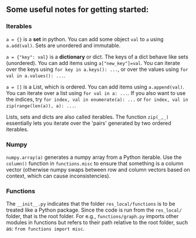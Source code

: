 ## Some useful notes for getting started:

### Iterables
`a = {}` is a **set** in python. You can add some object `val` to `a` using `a.add(val)`. 
Sets are unordered and immutable.

`a = {"key": val}` is a **dictionary** or dict. The keys of a dict behave like sets (unordered). You can add items using `a["new_key"]=val`. You can iterate over the keys using `for key in a.keys(): ...`, or over the values using `for val in a.values(): ...`.

`a = []` is a List, which is ordered. You can add items using `a.append(val)`. You can iterate over a list using `for val in a: ...`. If you also want to use the indices, try `for index, val in enumerate(a): ...` or `for index, val in zip(range(len(a)), a): ...`. 

Lists, sets and dicts are also called iterables. The function `zip(_,_)` essentially lets you iterate over the 'pairs' generated by two ordered iterables.

### Numpy
`numpy.array(a)` generates a numpy array from a Python iterable. Use the `column()` function in `functions.misc` to ensure that something is a column vector (otherwise numpy swaps between row and column vectors based on context, which can cause inconsistencies).

### Functions
The `__init__.py` indicates that the folder `res_local/functions` is to be treated like a Python package.
Since the code is run from the `res_local/` folder, that is the root folder. For e.g., `functions/graph.py` imports other modules in functions but refers to their path relative to the root folder, such as: `from functions import misc`.